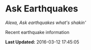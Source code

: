 # Ask Earthquakes
*Alexa, Ask earthquakes what's shakin'*

Recent earthquake information

**Last Updated:** 2016-03-12 17:45:05